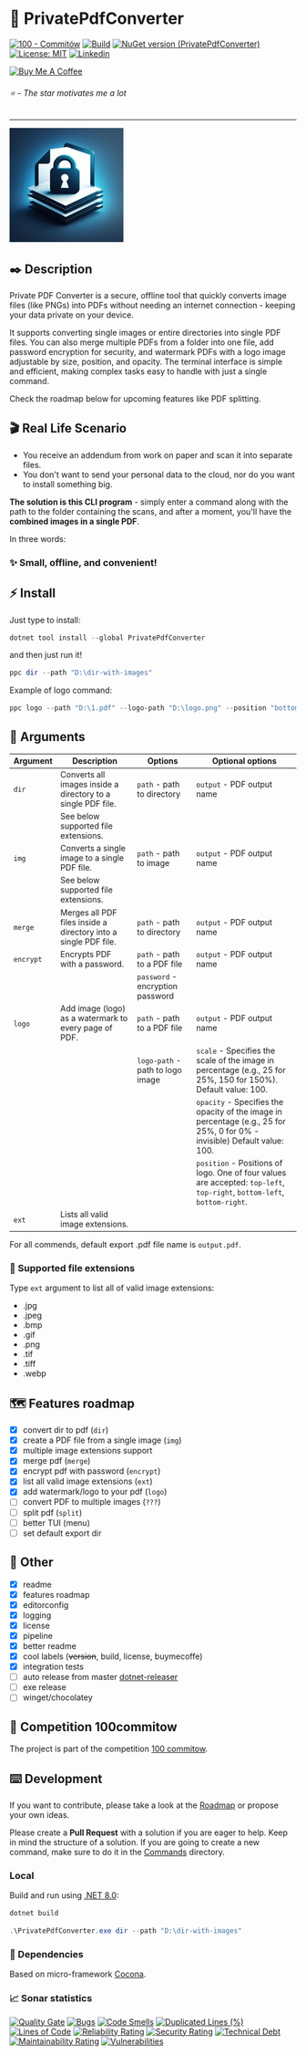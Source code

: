 # 🔎 PrivatePdfConverter

[![100 - Commitów](https://img.shields.io/badge/100-Commitów-2ea44f)](https://100commitow.pl/)
[![Build](https://github.com/jurczewski/private-pdf-converter/actions/workflows/build.yaml/badge.svg)](https://github.com/jurczewski/private-pdf-converter/actions/workflows/build.yaml)
[![NuGet version (PrivatePdfConverter)](https://img.shields.io/nuget/v/PrivatePdfConverter.svg?style=flat-square)](https://www.nuget.org/packages/PrivatePdfConverter/)
[![License: MIT](https://img.shields.io/badge/License-MIT-blue.svg)](https://opensource.org/licenses/MIT)
[![Linkedin](https://img.shields.io/badge/Linkedin-0882bd?logo=linkedin)](https://www.linkedin.com/in/jurczewski/)

[![Buy Me A Coffee](https://camo.githubusercontent.com/0b448aabee402aaf7b3b256ae471e7dc66bcf174fad7d6bb52b27138b2364e47/68747470733a2f2f7777772e6275796d6561636f666665652e636f6d2f6173736574732f696d672f637573746f6d5f696d616765732f6f72616e67655f696d672e706e67)](https://www.buymeacoffee.com/jurczewski)

###### ⭐ - The star motivates me a lot

---

![Logo](https://raw.githubusercontent.com/jurczewski/private-pdf-converter/master/assets/logo-200x200.jpeg)

## ✒️ Description

Private PDF Converter is a secure, offline tool that quickly converts image files (like PNGs) into PDFs without needing an internet connection - keeping your data private on your device.

It supports converting single images or entire directories into single PDF files. You can also merge multiple PDFs from a folder into one file, add password encryption for security, and watermark PDFs with a logo image adjustable by size, position, and opacity. The terminal interface is simple and efficient, making complex tasks easy to handle with just a single command.

Check the roadmap below for upcoming features like PDF splitting.

## 🎬 Real Life Scenario

- You receive an addendum from work on paper and scan it into separate files.
- You don't want to send your personal data to the cloud, nor do you want to install something big.

**The solution is this CLI program** - simply enter a command along with the path to the folder containing the scans, and after a moment, you'll have the **combined images in a single PDF**.

In three words:

### ✨ **Small, offline, and convenient!**

## ⚡ Install

Just type to install:

```ps1
dotnet tool install --global PrivatePdfConverter
```

and then just run it!

```ps1
ppc dir --path "D:\dir-with-images"
```

Example of logo command:

```ps1
ppc logo --path "D:\1.pdf" --logo-path "D:\logo.png" --position "bottom-left" --scale 25 --opacity 50 --output "newpdf"
```

## 📐 Arguments

| Argument  | Description                                                     | Options                          | Optional options                                                                                                          |
|-----------|-----------------------------------------------------------------|----------------------------------|---------------------------------------------------------------------------------------------------------------------------|
| `dir`     | Converts all images inside a directory to a single PDF file.    | `path` - path to directory       | `output` - PDF output name                                                                                                |
|           | See below supported file extensions.                            |                                  |                                                                                                                           |
| `img`     | Converts a single image to a single PDF file.                   | `path` - path to image           | `output` - PDF output name                                                                                                |
|           | See below supported file extensions.                            |                                  |                                                                                                                           |
| `merge`   | Merges all PDF files inside a directory into a single PDF file. | `path` - path to directory       | `output` - PDF output name                                                                                                |
| `encrypt` | Encrypts PDF with a password.                                   | `path` - path to a PDF file      | `output` - PDF output name                                                                                                |
|           |                                                                 | `password` - encryption password |                                                                                                                           |
| `logo`    | Add image (logo) as a watermark to every page of PDF.           | `path` - path to a PDF file      | `output` - PDF output name                                                                                                |
|           |                                                                 | `logo-path` - path to logo image | `scale` - Specifies the scale of the image in percentage (e.g., 25 for 25%, 150 for 150%). Default value: 100.            |
|           |                                                                 |                                  | `opacity` - Specifies the opacity of the image in percentage (e.g., 25 for 25%, 0 for 0% - invisible) Default value: 100. |
|           |                                                                 |                                  | `position` - Positions of logo. One of four values are accepted: `top-left`, `top-right`, `bottom-left`, `bottom-right`.  |
| `ext`     | Lists all valid image extensions.                               |                                  |                                                                                                                           |

For all commends, default export .pdf file name is `output.pdf`.

### 📌 Supported file extensions

Type `ext` argument to list all of valid image extensions:

- .jpg
- .jpeg
- .bmp
- .gif
- .png
- .tif
- .tiff
- .webp

## 🗺️ Features roadmap

- [x] convert dir to pdf (`dir`)
- [x] create a PDF file from a single image (`img`)
- [x] multiple image extensions support
- [x] merge pdf (`merge`)
- [x] encrypt pdf with password (`encrypt`)
- [x] list all valid image extensions (`ext`)
- [x] add watermark/logo to your pdf (`logo`)
- [ ] convert PDF to multiple images (`???`)
- [ ] split pdf (`split`)
- [ ] better TUI (menu)
- [ ] set default export dir

## 🎯 Other

- [x] readme
- [x] features roadmap
- [x] editorconfig
- [x] logging
- [x] license
- [x] pipeline
- [x] better readme
- [x] cool labels (~~version~~, build, license, buymecoffe)
- [x] integration tests
- [ ] auto release from master [dotnet-releaser](https://github.com/xoofx/dotnet-releaser)
- [ ] exe release
- [ ] winget/chocolatey

## 🏅 Competition 100commitow

The project is part of the competition [100 commitow](https://100commitow.pl).

## ⌨️ Development

If you want to contribute, please take a look at the [Roadmap](#️-features-roadmap) or propose your own ideas.

Please create a **Pull Request** with a solution if you are eager to help. Keep in mind the structure of a solution. If you are going to create a new command, make sure to do it in the [Commands](./src/PrivatePdfConverter/Commands/) directory.

### Local

Build and run using [.NET 8.0](https://dotnet.microsoft.com/en-us/download):

```ps1
dotnet build
```

```ps1
.\PrivatePdfConverter.exe dir --path "D:\dir-with-images"
```

### 🔗 Dependencies

Based on micro-framework [Cocona](https://github.com/mayuki/Cocona).

### 📈 Sonar statistics

[![Quality Gate](https://sonarcloud.io/api/project_badges/measure?project=jurczewski_private-pdf-converter&metric=alert_status)](https://sonarcloud.io/summary/new_code?id=jurczewski_private-pdf-converter)
[![Bugs](https://sonarcloud.io/api/project_badges/measure?project=jurczewski_private-pdf-converter&metric=bugs)](https://sonarcloud.io/summary/new_code?id=jurczewski_private-pdf-converter)
[![Code Smells](https://sonarcloud.io/api/project_badges/measure?project=jurczewski_private-pdf-converter&metric=code_smells)](https://sonarcloud.io/summary/new_code?id=jurczewski_private-pdf-converter)
[![Duplicated Lines (%)](https://sonarcloud.io/api/project_badges/measure?project=jurczewski_private-pdf-converter&metric=duplicated_lines_density)](https://sonarcloud.io/summary/new_code?id=jurczewski_private-pdf-converter)
[![Lines of Code](https://sonarcloud.io/api/project_badges/measure?project=jurczewski_private-pdf-converter&metric=ncloc)](https://sonarcloud.io/summary/new_code?id=jurczewski_private-pdf-converter)
[![Reliability Rating](https://sonarcloud.io/api/project_badges/measure?project=jurczewski_private-pdf-converter&metric=reliability_rating)](https://sonarcloud.io/summary/new_code?id=jurczewski_private-pdf-converter)
[![Security Rating](https://sonarcloud.io/api/project_badges/measure?project=jurczewski_private-pdf-converter&metric=security_rating)](https://sonarcloud.io/summary/new_code?id=jurczewski_private-pdf-converter)
[![Technical Debt](https://sonarcloud.io/api/project_badges/measure?project=jurczewski_private-pdf-converter&metric=sqale_index)](https://sonarcloud.io/summary/new_code?id=jurczewski_private-pdf-converter)
[![Maintainability Rating](https://sonarcloud.io/api/project_badges/measure?project=jurczewski_private-pdf-converter&metric=sqale_rating)](https://sonarcloud.io/summary/new_code?id=jurczewski_private-pdf-converter)
[![Vulnerabilities](https://sonarcloud.io/api/project_badges/measure?project=jurczewski_private-pdf-converter&metric=vulnerabilities)](https://sonarcloud.io/summary/new_code?id=jurczewski_private-pdf-converter)
